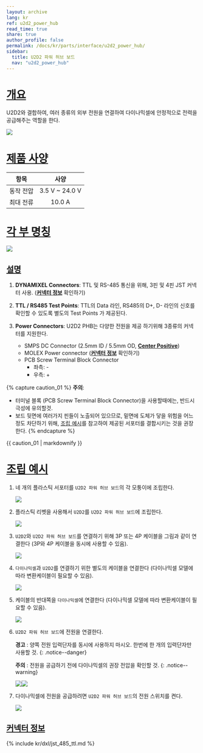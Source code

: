 ```yaml
---
layout: archive
lang: kr
ref: u2d2_power_hub
read_time: true
share: true
author_profile: false
permalink: /docs/kr/parts/interface/u2d2_power_hub/
sidebar:
  title: U2D2 파워 허브 보드
  nav: "u2d2_power_hub"
---
```


# [개요](#개요)
U2D2와 결합하여, 여러 종류의 외부 전원을 연결하여 다이나믹셀에 안정적으로 전력을 공급해주는 역할을 한다.

![](/assets/images/parts/interface/u2d2_power_hub/product_image.png)

# [제품 사양](#제품-사양)

|   항목    |     사양      |
|:---------:|:-------------:|
| 동작 전압 | 3.5 V ~ 24.0 V |
| 최대 전류 |     10.0 A     |

# [각 부 명칭](#각-부-명칭)

![](/assets/images/parts/interface/u2d2_power_hub/layout.png)

## [설명](#설명)

1. **DYNAMIXEL Connectors**: TTL 및 RS-485 통신을 위해, 3핀 및 4핀 JST 커넥터 사용. (**[커넥터 정보](#커넥터-정보)** 확인하기)

2. **TTL / RS485 Test Points**: TTL의 Data 라인, RS485의 D+, D- 라인의 신호를 확인할 수 있도록 별도의 Test Points 가 제공된다.

3. **Power Connectors**: U2D2 PHB는 다양한 전원을 제공 하기위해 3종류의 커넥터를 지원한다.  
    - SMPS DC Connector (2.5mm ID / 5.5mm OD, **[Center Positive](https://en.wikipedia.org/wiki/Polarity_symbols)**)
    - MOLEX Power connector (**[커넥터 정보](#커넥터-정보)** 확인하기)
    - PCB Screw Terminal Block Connector
      - 좌측: -
      - 우측: +

{% capture caution_01 %}
**주의**: 
- 터미널 블록 (PCB Screw Terminal Block Connector)을 사용할때에는, 반드시 극성에 유의할것. 
- 보드 뒷면에 여러가지 핀들이 노출되어 있으므로, 밑면에 도체가 닿을 위험을 어느 정도 차단하기 위해, [조립 예시](#조립-예시)를 참고하여 제공된 서포터를 결합시키는 것을 권장한다. 
{% endcapture %}
<div class="notice--warning">{{ caution_01 | markdownify }}</div>

# [조립 예시](#조립-예시)

1. 네 개의 플라스틱 서포터를 `U2D2 파워 허브 보드`의 각 모퉁이에 조립한다.  

    ![](/assets/images/parts/interface/u2d2_power_hub/u2d2_phb_06.jpg)

2. 플라스틱 리벳을 사용해서 `U2D2`를 `U2D2 파워 허브 보드`에 조립한다.

    ![](/assets/images/parts/interface/u2d2_power_hub/u2d2_phb_07.jpg)

3. `U2D2`와 `U2D2 파워 허브 보드`를 연결하기 위해 3P 또는 4P 케이블을 그림과 같이 연결한다 (3P와 4P 케이블을 동시에 사용할 수 있음).

    ![](/assets/images/parts/interface/u2d2_power_hub/u2d2_phb_03.jpg)

4. `다이나믹셀`과 `U2D2`를 연결하기 위한 별도의 케이블을 연결한다 (다이나믹셀 모델에 따라 변환케이블이 필요할 수 있음).

    ![](/assets/images/parts/interface/u2d2_power_hub/u2d2_phb_04.jpg)

5. 케이블의 반대쪽을 `다이나믹셀`에 연결한다 (다이나믹셀 모델에 따라 변환케이블이 필요할 수 있음).

    ![](/assets/images/parts/interface/u2d2_power_hub/u2d2_phb_05.jpg)

6. `U2D2 파워 허브 보드`에 전원을 연결한다.

    **경고** : 양쪽 전원 입력단자를 동시에 사용하지 마시오. 한번에 한 개의 입력단자만 사용할 것.
    {: .notice--danger}

    **주의** : 전원을 공급하기 전에 다이나믹셀의 권장 전압을 확인할 것.
    {: .notice--warning}

    ![](/assets/images/parts/interface/u2d2_power_hub/u2d2_phb_01.jpg)![](/assets/images/parts/interface/u2d2_power_hub/u2d2_phb_02.jpg)

7. 다이나믹셀에 전원을 공급하려면 `U2D2 파워 허브 보드`의 전원 스위치를 켠다.

    ![](/assets/images/parts/interface/u2d2_power_hub/u2d2_phb_08.jpg)

## [커넥터 정보](#커넥터-정보)

{% include kr/dxl/jst_485_ttl.md %}

